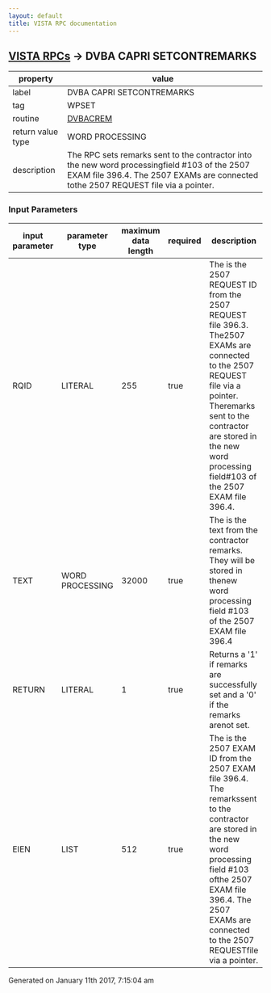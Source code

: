 ```yaml
---
layout: default
title: VISTA RPC documentation
---
```




## [VISTA RPCs](TableOfContent.md) &#8594; DVBA CAPRI SETCONTREMARKS 

 property | value 
--- | --- 
 label | DVBA CAPRI SETCONTREMARKS
 tag | WPSET
 routine | [DVBACREM](http://code.osehra.org/dox/Routine_DVBACREM_source.html)
 return value type | WORD PROCESSING
 description | The RPC sets remarks sent to the contractor into the new word processingfield #103 of the 2507 EXAM file 396.4. The 2507 EXAMs are connected tothe 2507 REQUEST file via a pointer.

### Input Parameters

| input parameter | parameter type | maximum data length | required | description | 
| --- | --- | --- | --- | --- | 
| RQID | LITERAL | 255 | true | The is the 2507 REQUEST ID from the 2507 REQUEST file 396.3. The2507 EXAMs are connected to the 2507 REQUEST file via a pointer. Theremarks sent to the contractor are stored in the new word processing field#103 of the 2507 EXAM file 396.4.  | 
| TEXT | WORD PROCESSING | 32000 | true | The is the text from the contractor remarks. They will be stored in thenew word processing field #103 of the 2507 EXAM file 396.4 | 
| RETURN | LITERAL | 1 | true | Returns a '1' if remarks are successfully set and a '0' if the remarks arenot set. | 
| EIEN | LIST | 512 | true | The is the 2507 EXAM ID from the 2507 EXAM file 396.4. The remarkssent to the contractor are stored in the new word processing field #103 ofthe 2507 EXAM file 396.4. The 2507 EXAMs are connected to the 2507 REQUESTfile via a pointer. | 




 Generated on January 11th 2017, 7:15:04 am